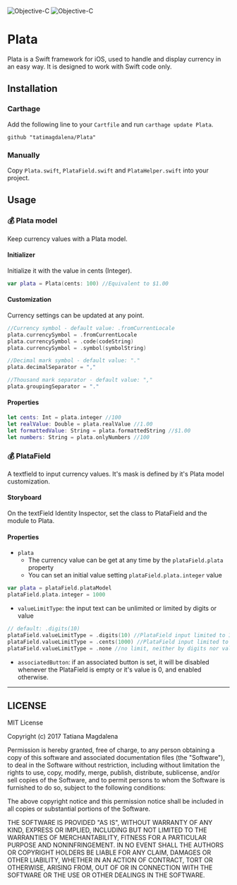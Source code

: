 ![Objective-C](https://img.shields.io/badge/Linguagem-Swift-blue.svg)
![Objective-C](https://img.shields.io/badge/iOS-v8.0+-blue.svg)

# Plata

Plata is a Swift framework for iOS, used to handle and display currency in an easy way. It is designed to work with Swift code only.

## Installation

### Carthage

Add the following line to your `Cartfile` and run `carthage update Plata`.
```ogdl
github "tatimagdalena/Plata"
```

### Manually

Copy `Plata.swift`, `PlataField.swift` and `PlataHelper.swift` into your project.

## Usage

### 💰 Plata model

Keep currency values with a Plata model.

#### Initializer

Initialize it with the value in cents (Integer).

```swift
var plata = Plata(cents: 100) //Equivalent to $1.00
```
#### Customization

Currency settings can be updated at any point.

```swift
//Currency symbol - default value: .fromCurrentLocale
plata.currencySymbol = .fromCurrentLocale
plata.currencySymbol = .code(codeString)
plata.currencySymbol = .symbol(symbolString)

//Decimal mark symbol - default value: "."
plata.decimalSeparator = ","

//Thousand mark separator - default value: ","
plata.groupingSeparator = "."
```

#### Properties

```swift
let cents: Int = plata.integer //100
let realValue: Double = plata.realValue //1.00
let formattedValue: String = plata.formattedString //$1.00
let numbers: String = plata.onlyNumbers //100
```


### 💰 PlataField

A textfield to input currency values. It's mask is defined by it's Plata model customization.

#### Storyboard

On the textField Identity Inspector, set the class to PlataField and the module to Plata.

#### Properties

- `plata`
   - The currency value can be get at any time by the `plataField.plata` property
   - You can set an initial value setting `plataField.plata.integer` value

```swift
var plata = plataField.plataModel
plataField.plata.integer = 1000
```

- `valueLimitType`: the input text can be unlimited or limited by digits or value

```swift
// default: .digits(10)
plataField.valueLimitType = .digits(10) //PlataField input limited to 10 digits, including the decimal ones
plataField.valueLimitType = .cents(1000) //PlataField input limited to a $10.00 value
plataField.valueLimitType = .none //no limit, neither by digits nor value
```

- `associatedButton`: if an associated button is set, it will be disabled whenever the PlataField is empty or it's value is 0, and enabled otherwise.

---

## LICENSE

MIT License

Copyright (c) 2017 Tatiana Magdalena

Permission is hereby granted, free of charge, to any person obtaining a copy
of this software and associated documentation files (the "Software"), to deal
in the Software without restriction, including without limitation the rights
to use, copy, modify, merge, publish, distribute, sublicense, and/or sell
copies of the Software, and to permit persons to whom the Software is
furnished to do so, subject to the following conditions:

The above copyright notice and this permission notice shall be included in all
copies or substantial portions of the Software.

THE SOFTWARE IS PROVIDED "AS IS", WITHOUT WARRANTY OF ANY KIND, EXPRESS OR
IMPLIED, INCLUDING BUT NOT LIMITED TO THE WARRANTIES OF MERCHANTABILITY,
FITNESS FOR A PARTICULAR PURPOSE AND NONINFRINGEMENT. IN NO EVENT SHALL THE
AUTHORS OR COPYRIGHT HOLDERS BE LIABLE FOR ANY CLAIM, DAMAGES OR OTHER
LIABILITY, WHETHER IN AN ACTION OF CONTRACT, TORT OR OTHERWISE, ARISING FROM,
OUT OF OR IN CONNECTION WITH THE SOFTWARE OR THE USE OR OTHER DEALINGS IN THE
SOFTWARE.
